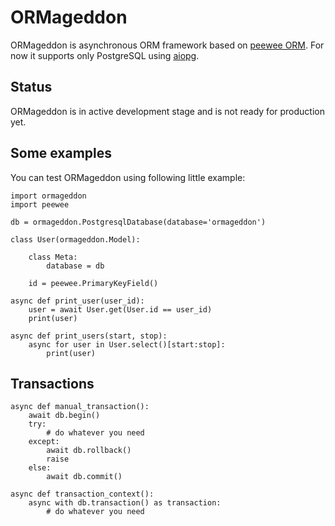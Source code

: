 # ORMageddon

ORMageddon is asynchronous ORM framework based on [peewee ORM](https://github.com/coleifer/peewee). For now it supports only PostgreSQL using [aiopg](https://github.com/aio-libs/aiopg).

Status
------
ORMageddon is in active development stage and is not ready for production yet.

Some examples
-------------
You can test ORMageddon using following little example:

    import ormageddon
    import peewee
    
    db = ormageddon.PostgresqlDatabase(database='ormageddon')
    
    class User(ormageddon.Model):
    
        class Meta:
            database = db
    
        id = peewee.PrimaryKeyField()
        
    async def print_user(user_id):
        user = await User.get(User.id == user_id)
        print(user)
        
    async def print_users(start, stop):
        async for user in User.select()[start:stop]:
            print(user)

Transactions
------------

    async def manual_transaction():
        await db.begin()
        try:
            # do whatever you need
        except:
            await db.rollback()
            raise
        else:
            await db.commit()
        
    async def transaction_context():
        async with db.transaction() as transaction:
            # do whatever you need
